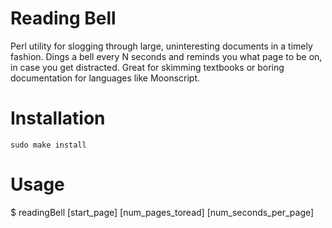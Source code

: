 Reading Bell
============

Perl utility for slogging through large, uninteresting documents in a timely fashion. Dings a bell every N seconds and reminds you what page to be on, in case you get distracted. Great for skimming textbooks or boring documentation for languages like Moonscript.

Installation
============
`sudo make install`

Usage
=====
$ readingBell [start_page] [num_pages_toread] [num_seconds_per_page]
